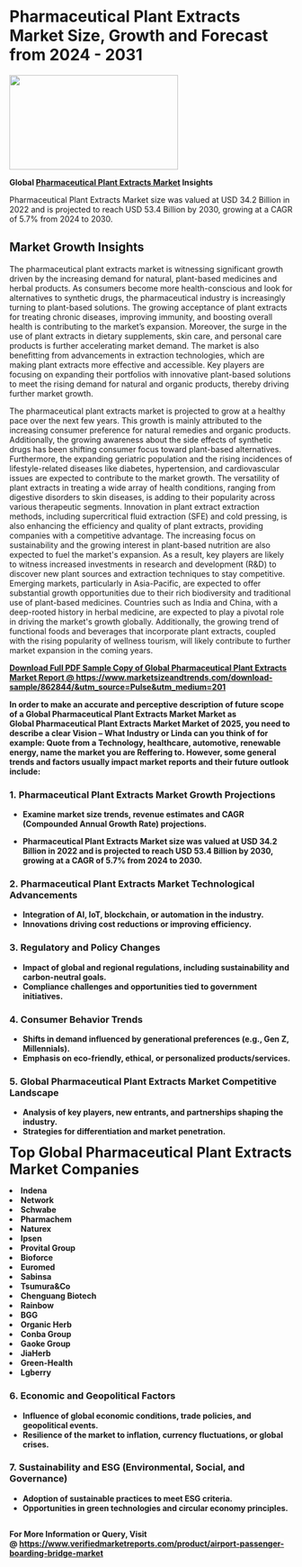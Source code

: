 <H1>Pharmaceutical Plant Extracts Market Size, Growth and Forecast from 2024 - 2031</H1><img class="aligncenter size-medium wp-image-584254" src="https://thirdeyenews.in/wp-content/uploads/2024/09/Global-Market-Research-300x168.jpeg" alt="" width="300" height="168" /><p><strong>Global&nbsp;<a href="https://www.marketsizeandtrends.com/download-sample/862844/&amp;utm_source=Pulse&amp;utm_medium=201">Pharmaceutical Plant Extracts Market</a> Insights</strong></p><p>Pharmaceutical Plant Extracts Market size was valued at USD 34.2 Billion in 2022 and is projected to reach USD 53.4 Billion by 2030, growing at a CAGR of 5.7% from 2024 to 2030.</p><p><h2>Market Growth Insights</h2> <p>The pharmaceutical plant extracts market is witnessing significant growth driven by the increasing demand for natural, plant-based medicines and herbal products. As consumers become more health-conscious and look for alternatives to synthetic drugs, the pharmaceutical industry is increasingly turning to plant-based solutions. The growing acceptance of plant extracts for treating chronic diseases, improving immunity, and boosting overall health is contributing to the market’s expansion. Moreover, the surge in the use of plant extracts in dietary supplements, skin care, and personal care products is further accelerating market demand. The market is also benefitting from advancements in extraction technologies, which are making plant extracts more effective and accessible. Key players are focusing on expanding their portfolios with innovative plant-based solutions to meet the rising demand for natural and organic products, thereby driving further market growth.</p> <p><strong><a href="#"></a></strong></p> <p>The pharmaceutical plant extracts market is projected to grow at a healthy pace over the next few years. This growth is mainly attributed to the increasing consumer preference for natural remedies and organic products. Additionally, the growing awareness about the side effects of synthetic drugs has been shifting consumer focus toward plant-based alternatives. Furthermore, the expanding geriatric population and the rising incidences of lifestyle-related diseases like diabetes, hypertension, and cardiovascular issues are expected to contribute to the market growth. The versatility of plant extracts in treating a wide array of health conditions, ranging from digestive disorders to skin diseases, is adding to their popularity across various therapeutic segments. Innovation in plant extract extraction methods, including supercritical fluid extraction (SFE) and cold pressing, is also enhancing the efficiency and quality of plant extracts, providing companies with a competitive advantage. The increasing focus on sustainability and the growing interest in plant-based nutrition are also expected to fuel the market's expansion. As a result, key players are likely to witness increased investments in research and development (R&D) to discover new plant sources and extraction techniques to stay competitive. Emerging markets, particularly in Asia-Pacific, are expected to offer substantial growth opportunities due to their rich biodiversity and traditional use of plant-based medicines. Countries such as India and China, with a deep-rooted history in herbal medicine, are expected to play a pivotal role in driving the market's growth globally. Additionally, the growing trend of functional foods and beverages that incorporate plant extracts, coupled with the rising popularity of wellness tourism, will likely contribute to further market expansion in the coming years.</p> <p><strong><a href="#"></p><p><span class=""><strong>Download Full PDF Sample Copy of Global Pharmaceutical Plant Extracts Market Report</strong> @ <a href="https://www.marketsizeandtrends.com/download-sample/862844/&amp;utm_source=Pulse&amp;utm_medium=201" target="_blank">https://www.marketsizeandtrends.com/download-sample/862844/&amp;utm_source=Pulse&amp;utm_medium=201</a></span></p><p>In order to make an accurate and perceptive description of future scope of a Global&nbsp;Pharmaceutical Plant Extracts Market Market as Global&nbsp;Pharmaceutical Plant Extracts Market Market of 2025, you need to describe a clear Vision &ndash; What Industry or Linda can you think of for example: Quote from a Technology, healthcare, automotive, renewable energy, name the market you are Reffering to. However, some general trends and factors usually impact market reports and their future outlook include:</p><h3>1.&nbsp;<strong>Pharmaceutical Plant Extracts Market Growth Projections</strong></h3><ul><li>Examine market size trends, revenue estimates and CAGR (Compounded Annual Growth Rate) projections.</li><li><p>Pharmaceutical Plant Extracts Market size was valued at USD 34.2 Billion in 2022 and is projected to reach USD 53.4 Billion by 2030, growing at a CAGR of 5.7% from 2024 to 2030.</p></li></ul><h3>2.&nbsp;<strong>Pharmaceutical Plant Extracts Market Technological Advancements</strong></h3><ul><li>Integration of AI, IoT, blockchain, or automation in the industry.</li><li>Innovations driving cost reductions or improving efficiency.</li></ul><h3>3.&nbsp;<strong>Regulatory and Policy Changes</strong></h3><ul><li>Impact of global and regional regulations, including sustainability and carbon-neutral goals.</li><li>Compliance challenges and opportunities tied to government initiatives.</li></ul><h3>4.&nbsp;<strong>Consumer Behavior Trends</strong></h3><ul><li>Shifts in demand influenced by generational preferences (e.g., Gen Z, Millennials).</li><li>Emphasis on eco-friendly, ethical, or personalized products/services.</li></ul><h3>5.&nbsp;<strong>Global Pharmaceutical Plant Extracts Market Competitive Landscape</strong></h3><ul><li>Analysis of key players, new entrants, and partnerships shaping the industry.</li><li>Strategies for differentiation and market penetration.</li></ul><p data-pm-slice="1 1 []"><span style="color: inherit; font-family: inherit; font-size: 25px;">Top Global Pharmaceutical Plant Extracts Market Companies</span></p><div class="" data-test-id=""><p><li>Indena</li><li> Network</li><li> Schwabe</li><li> Pharmachem</li><li> Naturex</li><li> Ipsen</li><li> Provital Group</li><li> Bioforce</li><li> Euromed</li><li> Sabinsa</li><li> Tsumura&Co</li><li> Chenguang Biotech</li><li> Rainbow</li><li> BGG</li><li> Organic Herb</li><li> Conba Group</li><li> Gaoke Group</li><li> JiaHerb</li><li> Green-Health</li><li> Lgberry</li></p></div><h3>6.&nbsp;<strong>Economic and Geopolitical Factors</strong></h3><ul><li>Influence of global economic conditions, trade policies, and geopolitical events.</li><li>Resilience of the market to inflation, currency fluctuations, or global crises.</li></ul><h3>7.&nbsp;<strong>Sustainability and ESG (Environmental, Social, and Governance)</strong></h3><ul><li>Adoption of sustainable practices to meet ESG criteria.</li><li>Opportunities in green technologies and circular economy principles.</li></ul><h2><strong style="font-size: 14px;">For More Information or Query, Visit @&nbsp;</strong><a style="background-color: #ffffff; font-size: 14px;" href="https://www.marketsizeandtrends.com/report/pharmaceutical-plant-extracts-market/" target="_blank">https://www.verifiedmarketreports.com/product/airport-passenger-boarding-bridge-market</a></h2>